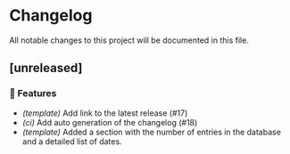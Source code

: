 # Changelog

All notable changes to this project will be documented in this file.

## [unreleased]

### 🚀 Features

- *(template)* Add link to the latest release (#17)
- *(ci)* Add auto generation of the changelog (#18)
- *(template)* Added a section with the number of entries in the database and a detailed list of dates.

<!-- generated by git-cliff -->
